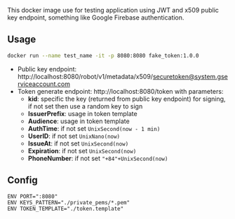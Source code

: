 This docker image use for testing application using JWT and x509 public key endpoint, something like Google Firebase authentication.  

## Usage
```sh
docker run --name test_name -it -p 8080:8080 fake_token:1.0.0
```

* Public key endpoint: http://localhost:8080/robot/v1/metadata/x509/securetoken@system.gserviceaccount.com
* Token generate endpoint: http://localhost:8080/token with parameters:  
    * **kid**: specific the key (returned from public key endpoint) for signing, if not set then use a random key to sign
    * **IssuerPrefix**: usage in token template
    * **Audience**: usage in token template
    * **AuthTime**: if not set `UnixSecond(now - 1 min)`
    * **UserID**: if not set `UnixNano(now)`
    * **IssueAt**: if not set `UnixSecond(now)`
    * **Expiration**: if not set `UnixSecond(now)`
    * **PhoneNumber**: if not set `"+84"+UnixSecond(now)`

## Config
```
ENV PORT=":8080"
ENV KEYS_PATTERN="./private_pems/*.pem"
ENV TOKEN_TEMPLATE="./token.template"
```